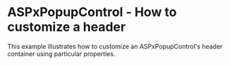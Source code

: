 # ASPxPopupControl - How to customize a header


<p>This example illustrates how to customize an ASPxPopupControl's header container using particular properties.</p>

<br/>


